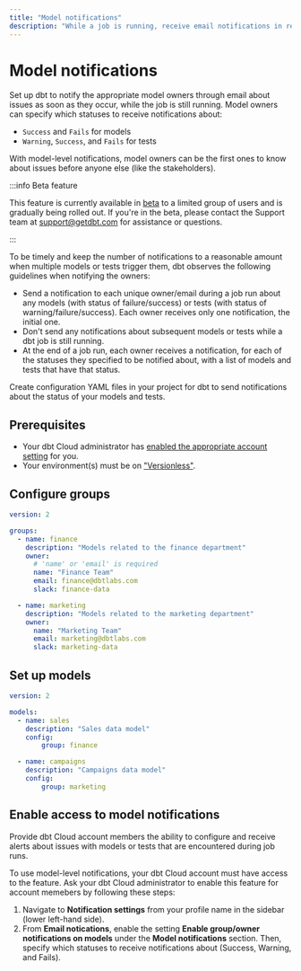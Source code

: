 ```yaml
---
title: "Model notifications"
description: "While a job is running, receive email notifications in real time about any issues with your models and tests. "
---
```


# Model notifications <Lifecycle status="beta" />

Set up dbt to notify the appropriate model owners through email about issues as soon as they occur, while the job is still running. Model owners can specify which statuses to receive notifications about: 

- `Success` and `Fails` for models
- `Warning`, `Success`, and `Fails` for tests

With model-level notifications, model owners can be the first ones to know about issues before anyone else (like the stakeholders). 

:::info Beta feature

This feature is currently available in [beta](/docs/dbt-versions/product-lifecycles#dbt-cloud) to a limited group of users and is gradually being rolled out. If you're in the beta, please contact the Support team at support@getdbt.com for assistance or questions.

:::

To be timely and keep the number of notifications to a reasonable amount when multiple models or tests trigger them, dbt observes the following guidelines when notifying the owners:  

- Send a notification to each unique owner/email during a job run about any models (with status of failure/success) or tests (with status of warning/failure/success). Each owner receives only one notification, the initial one.
- Don't send any notifications about subsequent models or tests while a dbt job is still running.
- At the end of a job run, each owner receives a notification, for each of the statuses they specified to be notified about, with a list of models and tests that have that status. 

Create configuration YAML files in your project for dbt to send notifications about the status of your models and tests.

## Prerequisites
- Your dbt Cloud administrator has [enabled the appropriate account setting](#enable-access-to-model-notifications) for you.
- Your environment(s) must be on ["Versionless"](/docs/dbt-versions/versionless-cloud). 


## Configure groups

```yml
version: 2

groups:
  - name: finance
    description: "Models related to the finance department"
    owner:
      # 'name' or 'email' is required
      name: "Finance Team"
      email: finance@dbtlabs.com
      slack: finance-data

  - name: marketing
    description: "Models related to the marketing department"
    owner:
      name: "Marketing Team"
      email: marketing@dbtlabs.com
      slack: marketing-data
```

## Set up models

```yml
version: 2

models:
  - name: sales
    description: "Sales data model"
    config:
	    group: finance

  - name: campaigns
    description: "Campaigns data model"
    config:
	    group: marketing

```

## Enable access to model notifications 

Provide dbt Cloud account members the ability to configure and receive alerts about issues with models or tests that are encountered during job runs.  

To use model-level notifications, your dbt Cloud account must have access to the feature. Ask your dbt Cloud administrator to enable this feature for account memebers by following these steps:

1. Navigate to **Notification settings** from your profile name in the sidebar (lower left-hand side). 
1. From **Email notications**, enable the setting **Enable group/owner notifications on models** under the **Model notifications** section. Then, specify which statuses to receive notifications about (Success, Warning, and Fails). 

  <Lightbox src="/img/docs/dbt-cloud/example-enable-model-notifications.png" title="Example of the setting Enable group/owner notifications on models" /> 
